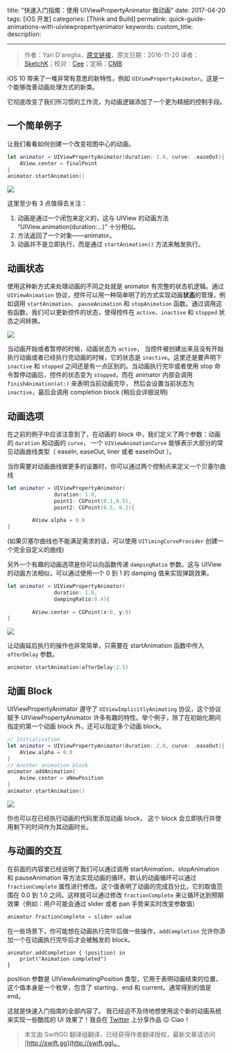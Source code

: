 title: "快速入门指南：使用 UIViewPropertyAnimator 做动画"
date: 2017-04-20
tags: [iOS 开发]
categories: [Think and Build]
permalink: quick-guide-animations-with-uiviewpropertyanimator
keywords: 
custom_title: 
description: 

---
> 作者：Yari D'areglia，[原文链接](http://www.thinkandbuild.it/quick-guide-animations-with-uiviewpropertyanimator/)，原文日期：2016-11-20
> 译者：[SketchK](undefined)；校对：[Cee](https://github.com/Cee)；定稿：[CMB](https://github.com/chenmingbiao)
  







<!--此处开始正文-->

iOS 10 带来了一堆非常有意思的新特性，例如 `UIViewPropertyAnimator`。这是一个能够改善动画处理方式的新类。

它彻底改变了我们所习惯的工作流，为动画逻辑添加了一个更为精细的控制手段。

<!--more-->

## 一个简单例子

让我们看看如何创建一个改变视图中心的动画。

```swift
let animator = UIViewPropertyAnimator(duration: 1.0, curve: .easeOut){
    AView.center = finalPoint
}
animator.startAnimation()
```

![](http://www.thinkandbuild.it/wp-content/uploads/2016/11/propertyanim_simple.gif)

这里至少有 3 点值得去关注：

1. 动画是通过一个闭包来定义的，这与 UIView 的动画方法 “UIView.animation(duration:…)” 十分相似。
2. 方法返回了一个对象——animator。
3. 动画并不是立即执行，而是通过 `startAnimation()` 方法来触发执行。

## 动画状态

使用这种新方式来处理动画的不同之处就是 animator 有完整的状态机逻辑。通过 `UIViewAnimation` 协议，控件可以用一种简单明了的方式实现动画**状态**的管理，例如调用 `startAnimation`、 `pauseAnimation` 和 `stopAnimation` 函数。通过调用这些函数，我们可以更新控件的状态，使得控件在 `active`、`inactive` 和 `stopped` 状态之间转换。

![](http://www.thinkandbuild.it/wp-content/uploads/2016/11/states.png)

当动画开始或者暂停的时候，动画状态为 `active`， 当控件被创建出来且没有开始执行动画或者已经执行完动画的时候，它的状态是 `inactive`。这里还是要声明下 `inactive` 和 `stopped` 之间还是有一点区别的。当动画执行完毕或者使用 stop 命令暂停动画后，控件的状态变为 `stopped`，而在 animator 内部会调用 `finishAnimation(at:)` 来表明当前动画完毕， 然后会设置当前状态为 `inactive`，最后会调用 completion block (稍后会详细说明)

## 动画选项

在之前的例子中应该注意到了，在动画的 block 中，我们定义了两个参数：动画的 `duration` 和动画的 `curve`， 一个 `UIViewAnimationCurve` 能够表示大部分的常见动画曲线类型（ easeIn, easeOut, liner 或者 easeInOut ）。

当你需要对动画曲线做更多的设置时，你可以通过两个控制点来定义一个贝塞尔曲线

```swift
let animator = UIViewPropertyAnimator(
               duration: 1.0, 
               point1: CGPoint(0.1,0.5), 
               point2: CGPoint(0.5, 0.2){
 
        AView.alpha = 0.0
} 
```

(如果贝塞尔曲线也不能满足需求的话，可以使用 `UITimingCurveProvider` 创建一个完全自定义的曲线)

另外一个有趣的动画选项是你可以向函数传递 `dampingRatio` 参数。这与 UIView 的动画方法相似，可以通过使用一个 0 到 1 的 damping 值来实现弹跳效果。

```swift
let animator = UIViewPropertyAnimator(
               duration: 1.0,
               dampingRatio:0.4){
 
        AView.center = CGPoint(x:0, y:0)
}
```

![](http://www.thinkandbuild.it/wp-content/uploads/2016/11/damping.gif)

让动画延后执行的操作也非常简单，只需要在 startAnimation 函数中传入 `afterDelay` 参数。

```swift
animator.startAnimation(afterDelay:2.5)
```

## 动画 Block

UIViewPropertyAnimator 遵守了 `UIViewImplicitlyAnimating` 协议，这个协议赋予 UIViewPropertyAnimator 许多有趣的特性。举个例子，除了在初始化期间指定的第一个动画 block 外，还可以指定多个动画 block。


```swift
// Initialization
let animator = UIViewPropertyAnimator(duration: 2.0, curve: .easeOut){
    AView.alpha = 0.0
}
// Another animation block
animator.addAnimation{ 
    Aview.center = aNewPosition
}
animator.startAnimation()
```

![](http://www.thinkandbuild.it/wp-content/uploads/2016/11/propertyanim_alpha.gif)

你也可以在已经执行动画的代码里添加动画 block， 这个 block 会立即执行并使用剩下的时间作为其动画时长。


## 与动画的交互

在前面的内容里已经说明了我们可以通过调用 startAnimation、stopAnimation 和 pauseAnimation 等方法实现动画的循环。默认的动画循环可以通过 `fractionComplete` 属性进行修改。这个值表明了动画的完成百分比，它的取值范围在 0.0 到 1.0 之间。这样就可以通过修改 `fractionComplete` 来让循环达到预期效果（例如：用户可能会通过 slider 或者 pan 手势来实时改变参数值）

```swift
animator.fractionComplete = slider.value
```

在一些场景下，你可能想在动画执行完毕后做一些操作，`addCompletion` 允许你添加一个在动画执行完毕后才会被触发的 block。

```
animator.addCompletion { (position) in
    print("Animation completed")
}
```

position 参数是 UIViewAnimatingPosition 类型，它用于表明动画结束的位置，这个值本身是一个枚举，包含了 starting、end 和 current。通常得到的值是 end。

这就是快速入门指南的全部内容了。
我已经迫不及待地想使用这个新的动画系统来实现一些酷炫的 UI 效果了！我会在 [Twitter](https://twitter.com/bitwaker) 上分享作品 😉 Ciao！
> 本文由 SwiftGG 翻译组翻译，已经获得作者翻译授权，最新文章请访问 [http://swift.gg](http://swift.gg)。